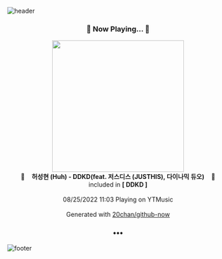 ![header](https://capsule-render.vercel.app/api?type=wave&height=170&section=header&text=Hi.%20I'm%20SHIFT&fontColor=090707&fontAlignX=45&fontAlignY=65&fontSize=100)

<h3 align="center">🎵 Now Playing... 🎵</h3>
<p align="center">
  <a href="https://music.youtube.com/watch?v=6W2yfmWHdp8">
    <img width="300" src="https://lh3.googleusercontent.com/xJRQC4r5PU6RBF-T2I0S8i-t1SnT4NuQsMqR6FccuUOXWAWvM-K6ZnsGccSAJbsByaypVduMGlzkVMrXmA">
  </a>
  <br>
  🎵&nbsp&nbsp&nbsp <b>허성현 (Huh) - DDKD(feat. 저스디스 (JUSTHIS), 다이나믹 듀오)</b> &nbsp&nbsp&nbsp🎵
  <br>
  included in <b>[ DDKD ]</b>
  
  <br />
  <br />
  08/25/2022 11:03 Playing on YTMusic
  <br />
  <br />
  Generated with <a href="https://github.com/20chan/github-now">20chan/github-now</a>
</p>

<h3 align="center">•••</h3>

![footer](https://capsule-render.vercel.app/api?type=wave&height=150&section=footer)
